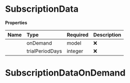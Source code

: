 # SubscriptionData



**Properties**

| Name | Type | Required | Description |
| :-------- | :----------| :----------| :----------|
    | onDemand | model | ❌ |  |
    | trialPeriodDays | integer | ❌ | Optional trial period in days If specified, this value overrides the trial period set in the product's price Must be between 0 and 10000 days |

# SubscriptionDataOnDemand








<!-- This file was generated by liblab | https://liblab.com/ -->
